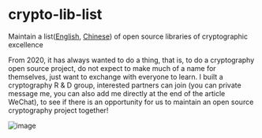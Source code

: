 # crypto-lib-list
Maintain a list([English](https://github.com/Cryptographer63/crypto-lib-list/blob/main/list/list-english.md), [Chinese](https://github.com/Cryptographer63/crypto-lib-list/blob/main/list/list-cn.md)) of open source libraries of cryptographic excellence

From 2020, it has always wanted to do a thing, that is, to do a cryptography open source project, do not expect to make much of a name for themselves, just want to exchange with everyone to learn. I built a cryptography R & D group, interested partners can join (you can private message me, you can also add me directly at the end of the article WeChat), to see if there is an opportunity for us to maintain an open source cryptography project together!

![image](https://user-images.githubusercontent.com/76472033/170850136-591b56fd-2960-4409-b69f-a2db19cd9766.png)
